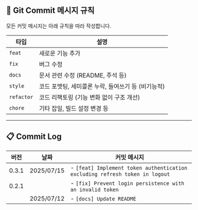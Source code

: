 ## 📌 Git Commit 메시지 규칙

모든 커밋 메시지는 아래 규칙을 따라 작성합니다.


| 타입       | 설명                                           |
|------------|------------------------------------------------|
| `feat`     | 새로운 기능 추가                               |
| `fix`      | 버그 수정                                      |
| `docs`     | 문서 관련 수정 (README, 주석 등)               |
| `style`    | 코드 포맷팅, 세미콜론 누락, 들여쓰기 등 (비기능적) |
| `refactor` | 코드 리팩토링 (기능 변화 없이 구조 개선)       |
| `chore`    | 기타 잡일, 빌드 설정 변경 등                   |


---

## 📋 Commit Log

| 버전    | 날짜         | 커밋 메시지                                                    |
|-------|------------|-----------------------------------------------------------|
| 0.3.1 | 2025/07/15 | - `[feat] Implement token authentication excluding refresh token in logout` |
| 0.2.1 |            | - `[fix] Prevent login persistence with an invalid token` |
|       | 2025/07/12 | - `[docs] Update README`                                  |
